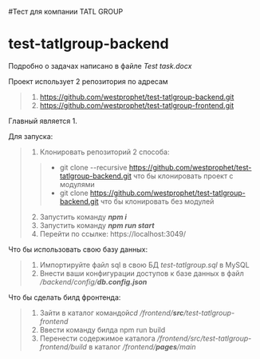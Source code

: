#Тест для компании TATL GROUP
# test-tatlgroup-backend

Подробно о задачах написано в файле *Test task.docx*

Проект использует 2 репозитория по адресам
> 1. https://github.com/westprophet/test-tatlgroup-backend.git
> 2. https://github.com/westprophet/test-tatlgroup-frontend.git

Главный является 1.


Для запуска: 

>  1. Клонировать репозиторий 2 способа:
>>   - git clone --recursive https://github.com/westprophet/test-tatlgroup-backend.git что бы клонировать проект с модулями
>>   - git clone  https://github.com/westprophet/test-tatlgroup-backend.git что бы клонировать без модулей
>  2. Запустить команду ***npm i***
>  3. Запустить команду ***npm run start***
>  4. Перейти по ссылке: https://localhost:3049/


Что бы использовать свою базу данных:

> 1. Импортируйте файл sql в свою БД *test-tatlgroup.sql* в MySQL
> 2. Внести ваши конфигурации доступов к базе данных в файл */backend/config/**db.config.json***

Что бы сделать билд фронтенда:

>   1. Зайти в каталог командой*cd /frontend/**src**/test-tatlgroup-frontend*
>   2. Ввести команду билда npm run build
>   3. Перенести содержимое каталога */frontend/src/test-tatlgroup-frontend/build* в каталог */frontend/**pages**/main*



